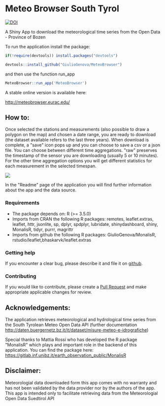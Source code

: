 Meteo Browser South Tyrol
========================
[![DOI](https://zenodo.org/badge/135680776.svg)](https://zenodo.org/badge/latestdoi/135680776)

A Shiny App to download the meteorological time series from the Open Data - Province of Bozen 

To run the application install the package:

```R
if(!require(devtools)) install.packages("devtools")

devtools::install_github("GiulioGenova/MeteoBrowser")
```
and then use the function run_app

```R
MeteoBrowser::run_app('MeteoBrowser')
```

A stable online version is available here:

http://meteobrowser.eurac.edu/


How to:
-------

Once selected the stations and measurements (also possible to draw a polygon on the map) and chosen a date range, 
you are ready to download (the dataset available refers to the last three years).
When download is complete, a "save" icon pops up and you can choose to save a csv or a json file.
You can choose between different time aggregations. "raw" preserves the timestamp of the sensor you are
downloading (usually 5 or 10 minutes). For the other time aggregation options you will get different statistics
for each measurement in the selected timespan.

![](https://github.com/GiulioGenova/MeteoBrowser/blob/master/MeteoBrowser.PNG)

In the "Readme" page of the application you will find further information about the app and the data source.

### Requirements

- The package depends on: R (>= 3.5.0)
- Imports from CRAN the following R packages:
	  remotes, leaflet.extras, leaflet, httr, jsonlite, sp, dplyr, spdplyr, lubridate, shinydashboard, shiny, MonalisR, tidyr, purrr, magrittr
- Imports from github the following R packages:
	GiulioGenova/MonalisR, rstudio/leaflet,bhaskarvk/leaflet.extras
	
### Getting help

If you encounter a clear bug, please describe it and file it on 
[github](https://github.com/GiulioGenova/MeteoBrowser/issues).

### Contributing

If you would like to contribute, please create a [Pull
Request](https://github.com/GiulioGenova/MeteoBrowser/pulls) and make
appropriate applicable changes for review.

Acknowledgements:
-------

The application retrieves meteorological and hydrological time series from the South Tyrolean Meteo Open Data 
API (further documentation http://daten.buergernetz.bz.it/it/dataset/misure-meteo-e-idrografiche)

Special thanks to Mattia Rossi who has developed the R package "MonalisR" which plays and important role in the backend of this
application. You can find the package here:
https://gitlab.inf.unibz.it/earth_observation_public/MonalisR

Disclaimer:
-------

Meteorologial data downloaded form this app comes with no warranty and has not been validated by the data provider nor by the authors of the app.
This app is intended only to facilitate retrieving data from the Meteorologial Open Data Suedtirol API
